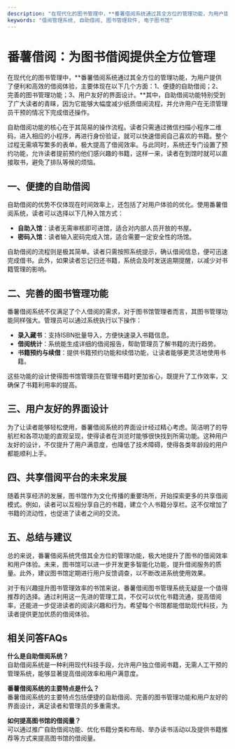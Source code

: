 ```yaml
---
description: "在现代化的图书管理中，**番薯借阅系统通过其全方位的管理功能，为用户提供了便利和高效的借阅体验，主要体现在以下几个方面：1、便捷的自助借阅；2、完善的图书管理功能；3、用户友好的界面设计。**其中，自助借阅功能特别受到了广大读者的青睐，因为它能够大幅度减少纸质借阅流程，并允许用户在无须管理员干预的情况下完成借还操作。"
keywords: "借阅管理系统, 自助借阅, 图书管理软件, 电子图书馆"
---
```

# 番薯借阅：为图书借阅提供全方位管理

在现代化的图书管理中，**番薯借阅系统通过其全方位的管理功能，为用户提供了便利和高效的借阅体验，主要体现在以下几个方面：1、便捷的自助借阅；2、完善的图书管理功能；3、用户友好的界面设计。**其中，自助借阅功能特别受到了广大读者的青睐，因为它能够大幅度减少纸质借阅流程，并允许用户在无须管理员干预的情况下完成借还操作。

自助借阅功能的核心在于其简易的操作流程。读者只需通过微信扫描小程序二维码，进入相应的小程序，再进行身份验证，就可以快速借阅自己喜欢的书籍。整个过程无需填写繁多的表单，极大提高了借阅效率。与此同时，系统还专门设置了预约功能，允许读者提前预约他们感兴趣的书籍，这样一来，读者在到馆时就可以直接取书，避免了排队等候的烦恼。

## **一、便捷的自助借阅**

自助借阅的优势不仅体现在时间效率上，还包括了对用户体验的优化。使用番薯借阅系统，读者可以选择以下几种入馆方式：

- **自助入馆**：读者无需审核即可进馆，适合对内部人员开放的书屋。
- **密码入馆**：读者输入密码完成入馆，适合需要一定安全性的场馆。
  
自助借阅的流程则是极其简单。读者只需按照系统提示，确认借阅信息，便可迅速完成借书。此外，如果读者忘记归还书籍，系统会及时发送逾期提醒，以减少对书籍管理的影响。

## **二、完善的图书管理功能**

番薯借阅系统不仅满足了个人借阅的需求，对于图书馆管理者而言，其图书管理功能同样强大。管理员可以通过系统执行以下操作：

- **录入藏书**：支持ISBN批量导入，方便快速录入书籍信息。
- **借阅统计**：系统能生成详细的借阅报告，帮助管理员了解书籍的流行趋势。
- **书籍预约与续借**：提供书籍预约功能和续借功能，让读者能够更灵活地使用书籍。

这些功能的设计使得图书馆管理员在管理书籍时更加省心，既提升了工作效率，又确保了书籍利用率的提高。

## **三、用户友好的界面设计**

为了让读者能够轻松使用，番薯借阅系统的界面设计经过精心考虑。简洁明了的导航栏和各项功能的直观呈现，使得读者在浏览时能够很快找到所需功能。这种用户友好的设计，不仅提升了用户满意度，也降低了技术障碍，使得各类年龄段的用户都能顺利上手。

## **四、共享借阅平台的未来发展**

随着共享经济的发展，图书馆作为文化传播的重要场所，开始探索更多的共享借阅模式。例如，读者可以互相分享自己的书籍，建立个人书籍分享栏。这不仅增加了书籍的流动性，也促进了读者之间的交流。

## **五、总结与建议**

总的来说，番薯借阅系统凭借其全方位的管理功能，极大地提升了图书的借阅效率和用户体验。未来，图书馆可以进一步开发更多智能化功能，提升借阅服务的质量。此外，建议图书馆定期进行用户反馈调查，以不断改进系统使用效果。

对于有兴趣提升图书管理效率的书馆来说，番薯借阅图书管理系统无疑是一个值得推荐的选择。通过利用这一先进的管理工具，不仅可以优化书籍流通，提高借阅率，还能进一步促进读者的阅读兴趣和行为。希望每个书馆都能借助现代科技，为读者提供更加优质的借阅体验。

## 相关问答FAQs

**什么是自助借阅系统？**  
自助借阅系统是一种利用现代科技手段，允许用户独立借阅书籍，无需人工干预的管理系统，能够显著提高借阅效率和用户满意度。

**番薯借阅系统的主要特点是什么？**  
番薯借阅系统的主要特点包括便捷的自助借阅、完善的图书管理功能和用户友好的界面设计，满足读者和管理员的多重需求。

**如何提高图书馆的借阅量？**  
可以通过推广自助借阅功能、优化书籍分类和布局、举办读书活动以及提供书籍推荐等方式来提高图书馆的借阅量。
